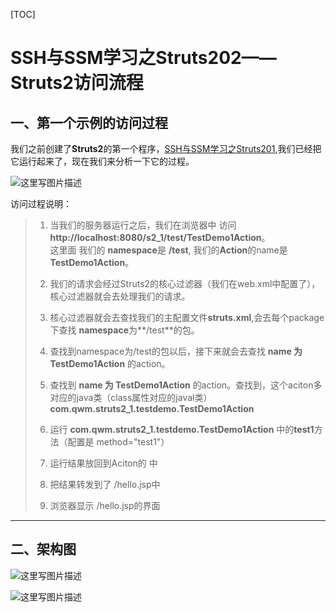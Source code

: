 [TOC]

# SSH与SSM学习之Struts202——Struts2访问流程

## 一、第一个示例的访问过程

我们之前创建了**Struts2**的第一个程序，[SSH与SSM学习之Struts201](),我们已经把它运行起来了，现在我们来分析一下它的过程。


![这里写图片描述](http://img.blog.csdn.net/20170923013720178?watermark/2/text/aHR0cDovL2Jsb2cuY3Nkbi5uZXQvcWl3ZW5taW5nc2hpd28=/font/5a6L5L2T/fontsize/400/fill/I0JBQkFCMA==/dissolve/70/gravity/SouthEast)


访问过程说明：

> 1. 当我们的服务器运行之后，我们在浏览器中 访问 **http://localhost:8080/s2_1/test/TestDemo1Action**。   
这里面 我们的 **namespace**是 **/test**,  我们的**Action**的name是**TestDemo1Action**。
>
> 2. 我们的请求会经过Struts2的核心过滤器（我们在web.xml中配置了），核心过滤器就会去处理我们的请求。
>
> 3. 核心过滤器就会去查找我们的主配置文件**struts.xml**,会去每个package下查找 **namespace**为**/test**的包。
>
> 4. 查找到namespace为/test的包以后，接下来就会去查找 **name 为 TestDemo1Action** 的action。
>
> 5. 查找到 **name 为 TestDemo1Action** 的action。查找到，这个aciton多对应的java类（class属性对应的javal类） **com.qwm.struts2_1.testdemo.TestDemo1Action**
> 6. 运行 **com.qwm.struts2_1.testdemo.TestDemo1Action** 中的**test1**方法（配置是  method="test1"）
>
> 7. 运行结果放回到Aciton的 <result> 中
>
> 8. <result>把结果转发到了 /hello.jsp中
>
> 9. 浏览器显示 /hello.jsp的界面

----

## 二、架构图


![这里写图片描述](http://img.blog.csdn.net/20170923013731558?watermark/2/text/aHR0cDovL2Jsb2cuY3Nkbi5uZXQvcWl3ZW5taW5nc2hpd28=/font/5a6L5L2T/fontsize/400/fill/I0JBQkFCMA==/dissolve/70/gravity/SouthEast)


![这里写图片描述](http://img.blog.csdn.net/20170923013741812?watermark/2/text/aHR0cDovL2Jsb2cuY3Nkbi5uZXQvcWl3ZW5taW5nc2hpd28=/font/5a6L5L2T/fontsize/400/fill/I0JBQkFCMA==/dissolve/70/gravity/SouthEast)

